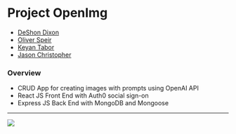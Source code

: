 # Project OpenImg

- [DeShon Dixon](https://github.com/deshondixon)
- [Oliver Speir](https://github.com/OliverSpeir)
- [Keyan Tabor](https://github.com/Burmpf)
- [Jason Christopher](https://github.com/jason-christopher)

### Overview

- CRUD App for creating images with prompts using OpenAI API
- React JS Front End with Auth0 social sign-on
- Express JS Back End with MongoDB and Mongoose

--------------

<img src = "https://i.imgur.com/7TDVBC0.png" />
